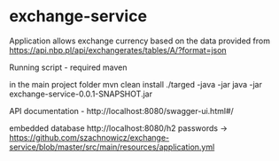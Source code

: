 

# exchange-service
 Application allows exchange currency based on the data provided 
 from https://api.nbp.pl/api/exchangerates/tables/A/?format=json 
 
 Running script - required maven 
 
in the main project folder    mvn clean install
 ./targed -java -jar java -jar exchange-service-0.0.1-SNAPSHOT.jar  
 
 API documentation - http://localhost:8080/swagger-ui.html#/
 
embedded database http://localhost:8080/h2 passwords -> https://github.com/szachnowicz/exchange-service/blob/master/src/main/resources/application.yml 

